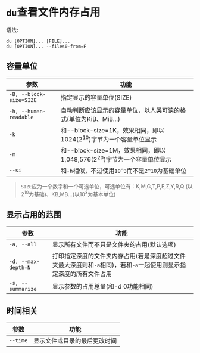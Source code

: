 # `du`查看文件内存占用

[//]: # (UTF-8)


语法:
```shell
du [OPTION]... [FILE]...
du [OPTION]... --files0-from=F
```

## 容量单位

| 参数                      | 功能                                                   |
|-------------------------|------------------------------------------------------|
| `-B, --block-size=SIZE` | 指定显示的容量单位(SIZE)                                      |
| `-h, --human-readable`  | 自动判断应该显示的容量单位，以人类可读的格式(单位为KiB、MiB...)                |
| `-k`                    | 和--block-size=1K，效果相同，即以1024($2^10$)字节为一个容量单位显示      |
| `-m`                    | 和--block-size=1M，效果相同，即以1,048,576($2^20$)字节为一个容量单位显示 |
| `--si`                  | 和`-h`相似，不过使用`10^3`而不是`2^10`为基础单位                     |

> `SIZE`应为一个数字和一个可选单位，可选单位有：K,M,G,T,P,E,Z,Y,R,Q (以$2^{10}$为基础)、KB,MB...(以$10^3$为基本单位)

## 显示占用的范围

| 参数                  | 功能                                                             |
|---------------------|----------------------------------------------------------------|
| `-a, --all`         | 显示所有文件而不只是文件夹的占用(默认选项)                                         |
| `-d, --max-depth=N` | 打印指定深度的文件夹内存占用(若是深度超过文件夹最大深度则和`-a`相同)，若和`-a`一起使用则显示指定深度的所有文件占用 |
| `-s, --summarize`   | 显示参数的占用总量(和-d 0功能相同)                                           |

## 时间相关

|参数|功能|
|--|--|
|`--time`|显示文件或目录的最后更改时间|
